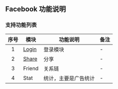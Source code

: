## Facebook 功能说明

### 支持功能列表

| 序号 | 模块 | 功能说明 | 备注 |
| :--: | -- | ------- | --- |
| 1 | [Login](Facebook/login.md) | 登录模块 | - |
| 2 | [Share](Facebook/share.md) | 分享 | - |
| 3 | Friend | 关系链 | - |
| 4 | Stat | 统计，主要是广告统计 | - |

